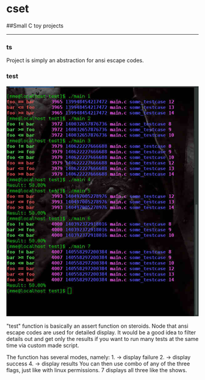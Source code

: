 # cset
##Small C toy projects

---

### ts

Project is simply an abstraction for ansi escape codes.

### test

![alt tag](https://raw.githubusercontent.com/grebnafets/cset/master/test/images/demo.valid.1.jpg)

"test" function is basically an assert function on steroids. Node that ansi escape codes are used for detailed display. It would be a good idea to filter details out and get only the results if you want to run many tests at the same time via custom made script.

The function has several modes, namely:
	1. -> display failure
	2. -> display success
	4. -> display results
You can then use combo of any of the three flags, just like with linux permissions. 7 displays all three like the shows.
